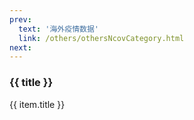 ```yaml
---
prev: 
  text: '海外疫情数据'
  link: /others/othersNcovCategory.html
next: 
---
```


<div>
  <h3>{{ title }}</h3>
  <div class="btn-box">
    <my-button v-for="(item, i) in linkList"
               :key="i"
               :type="i % 2 == 0 ? 'primary' : 'danger'"
               @click="handleClick(item.link)">{{ item.title }}</my-button>
  </div>
</div>

<script setup>
import { ref } from 'vue'

const title = ref('国内疫情数据记录')

const linkList = ref([])

linkList.value = [{"title": "20220904-091108","link": "./20220904-091108.html"},{"title": "20220905-000059","link": "./20220905-000059.html"},{"title": "20220905-091352","link": "./20220905-091352.html"},{"title": "20220906-090829","link": "./20220906-090829.html"},{"title": "20220907-090633","link": "./20220907-090633.html"},{"title": "20220908-091906","link": "./20220908-091906.html"},{"title": "20220909-090908","link": "./20220909-090908.html"},{"title": "20220910-091052","link": "./20220910-091052.html"},{"title": "20220911-091102","link": "./20220911-091102.html"},{"title": "20220912-092342","link": "./20220912-092342.html"},{"title": "20220913-091603","link": "./20220913-091603.html"},{"title": "20220914-090904","link": "./20220914-090904.html"},{"title": "20220915-090854","link": "./20220915-090854.html"},{"title": "20220916-091035","link": "./20220916-091035.html"},{"title": "20220917-091032","link": "./20220917-091032.html"},{"title": "20220918-090835","link": "./20220918-090835.html"},{"title": "20220919-093110","link": "./20220919-093110.html"},{"title": "20220920-091533","link": "./20220920-091533.html"},{"title": "20220921-091520","link": "./20220921-091520.html"},{"title": "20220922-091139","link": "./20220922-091139.html"},{"title": "20220923-091036","link": "./20220923-091036.html"},{"title": "20220924-091126","link": "./20220924-091126.html"},{"title": "20220925-093007","link": "./20220925-093007.html"},{"title": "20220926-091329","link": "./20220926-091329.html"},{"title": "20220927-091524","link": "./20220927-091524.html"},{"title": "20220928-091115","link": "./20220928-091115.html"},{"title": "20220929-091004","link": "./20220929-091004.html"},{"title": "20220930-090942","link": "./20220930-090942.html"},{"title": "20221001-091755","link": "./20221001-091755.html"},{"title": "20221002-091605","link": "./20221002-091605.html"},{"title": "20221003-091042","link": "./20221003-091042.html"},{"title": "20221004-091135","link": "./20221004-091135.html"},{"title": "20221005-091502","link": "./20221005-091502.html"},{"title": "20221006-091022","link": "./20221006-091022.html"},{"title": "20221007-091016","link": "./20221007-091016.html"},{"title": "20221008-091109","link": "./20221008-091109.html"},{"title": "20221009-095659","link": "./20221009-095659.html"},{"title": "20221010-091421","link": "./20221010-091421.html"},{"title": "20221011-091104","link": "./20221011-091104.html"},{"title": "20221012-090544","link": "./20221012-090544.html"},{"title": "20221013-091057","link": "./20221013-091057.html"},{"title": "20221014-090828","link": "./20221014-090828.html"},{"title": "20221015-093507","link": "./20221015-093507.html"},{"title": "20221016-090906","link": "./20221016-090906.html"},{"title": "20221017-090754","link": "./20221017-090754.html"},{"title": "20221018-092201","link": "./20221018-092201.html"},{"title": "20221019-090825","link": "./20221019-090825.html"},{"title": "20221020-090739","link": "./20221020-090739.html"},]

const handleClick = (link) => {
  const a = document.createElement('a')
  a.style.display = 'none'
  a.href = link
  a.rel = 'external nofollow'
  a.target = '_blank'
  document.body.appendChild(a)
  a.click()
  document.body.removeChild(a)
}
</script>

<style lang="scss" scoped>
.btn-box {
  display: flex;
  flex-wrap: wrap;
  gap: 10px;
  max-height: 750px;
  overflow: scroll;
}
.el-button + .el-button {
  margin-left: 0;
}
</style>
